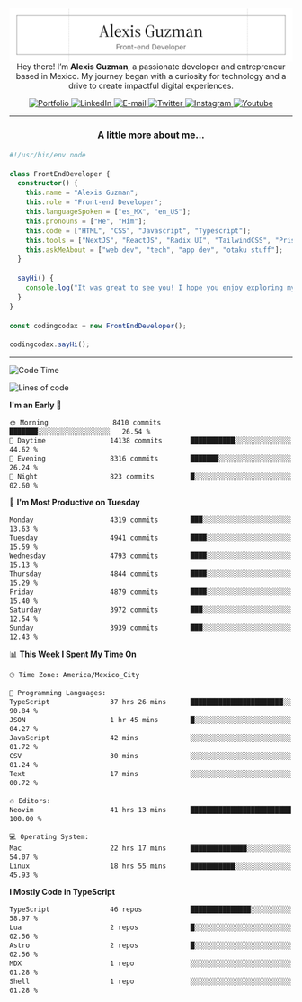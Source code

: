 <img align='right' src="./Banner.png" width="" />
<p align='center'>Hey there! I’m <strong>Alexis Guzman</strong>, a passionate developer and entrepreneur based in Mexico. My journey began with a curiosity for technology and a drive to create impactful digital experiences.</p>

<div align='center'>
  <a href='https://www.codingcodax.dev' target='_blank'>
    <img alt='Portfolio' src='https://img.shields.io/badge/Portfolio-black?logo=vercel&style=flat-square'>
  </a>
  <a href='https://linkedin.com/in/codingcodax' target='_blank'>
    <img alt='LinkedIn' src='https://img.shields.io/badge/LinkedIn-black?logo=LinkedIn&style=flat-square'>
  </a>
  <a href='mailto:hello@codingcodax.com' target='_blank'>
    <img alt='E-mail' src='https://img.shields.io/badge/Email-black?logo=Gmail&style=flat-square'>
  </a>
  <a href='https://x.com/codingcodax' target='_blank'>
    <img alt='Twitter' src='https://img.shields.io/badge/X-black?logo=X&style=flat-square'>
  </a>
  <a href='https://www.instagram.com/codingcodax' target='_blank'>
    <img alt='Instagram' src='https://img.shields.io/badge/Instagram-black?logo=Instagram&style=flat-square'>
  </a>
  <a href='https://www.youtube.com/@codingcodax' target='_blank'>
    <img alt='Youtube' src='https://img.shields.io/badge/YouTube-black?logo=Youtube&style=flat-square'>
  </a>
</div>


---

<h3 align='center'>A little more about me...</h3>

```typescript
#!/usr/bin/env node

class FrontEndDeveloper {
  constructor() {
    this.name = "Alexis Guzman";
    this.role = "Front-end Developer";
    this.languageSpoken = ["es_MX", "en_US"];
    this.pronouns = ["He", "Him"];
    this.code = ["HTML", "CSS", "Javascript", "Typescript"];
    this.tools = ["NextJS", "ReactJS", "Radix UI", "TailwindCSS", "Prisma", "Shadcn UI"];
    this.askMeAbout = ["web dev", "tech", "app dev", "otaku stuff"];
  }

  sayHi() {
    console.log("It was great to see you! I hope you enjoy exploring my work.");
  }
}

const codingcodax = new FrontEndDeveloper();

codingcodax.sayHi();
```

---

<!--START_SECTION:waka-->
![Code Time](http://img.shields.io/badge/Code%20Time-3%2C358%20hrs%207%20mins-blue)

![Lines of code](https://img.shields.io/badge/From%20Hello%20World%20I%27ve%20Written-9.3%20million%20lines%20of%20code-blue)

**I'm an Early 🐤** 

```text
🌞 Morning                8410 commits        ███████░░░░░░░░░░░░░░░░░░   26.54 % 
🌆 Daytime                14138 commits       ███████████░░░░░░░░░░░░░░   44.62 % 
🌃 Evening                8316 commits        ███████░░░░░░░░░░░░░░░░░░   26.24 % 
🌙 Night                  823 commits         █░░░░░░░░░░░░░░░░░░░░░░░░   02.60 % 
```
📅 **I'm Most Productive on Tuesday** 

```text
Monday                   4319 commits        ███░░░░░░░░░░░░░░░░░░░░░░   13.63 % 
Tuesday                  4941 commits        ████░░░░░░░░░░░░░░░░░░░░░   15.59 % 
Wednesday                4793 commits        ████░░░░░░░░░░░░░░░░░░░░░   15.13 % 
Thursday                 4844 commits        ████░░░░░░░░░░░░░░░░░░░░░   15.29 % 
Friday                   4879 commits        ████░░░░░░░░░░░░░░░░░░░░░   15.40 % 
Saturday                 3972 commits        ███░░░░░░░░░░░░░░░░░░░░░░   12.54 % 
Sunday                   3939 commits        ███░░░░░░░░░░░░░░░░░░░░░░   12.43 % 
```


📊 **This Week I Spent My Time On** 

```text
🕑︎ Time Zone: America/Mexico_City

💬 Programming Languages: 
TypeScript               37 hrs 26 mins      ███████████████████████░░   90.84 % 
JSON                     1 hr 45 mins        █░░░░░░░░░░░░░░░░░░░░░░░░   04.27 % 
JavaScript               42 mins             ░░░░░░░░░░░░░░░░░░░░░░░░░   01.72 % 
CSV                      30 mins             ░░░░░░░░░░░░░░░░░░░░░░░░░   01.24 % 
Text                     17 mins             ░░░░░░░░░░░░░░░░░░░░░░░░░   00.72 % 

🔥 Editors: 
Neovim                   41 hrs 13 mins      █████████████████████████   100.00 % 

💻 Operating System: 
Mac                      22 hrs 17 mins      ██████████████░░░░░░░░░░░   54.07 % 
Linux                    18 hrs 55 mins      ███████████░░░░░░░░░░░░░░   45.93 % 
```

**I Mostly Code in TypeScript** 

```text
TypeScript               46 repos            ███████████████░░░░░░░░░░   58.97 % 
Lua                      2 repos             █░░░░░░░░░░░░░░░░░░░░░░░░   02.56 % 
Astro                    2 repos             █░░░░░░░░░░░░░░░░░░░░░░░░   02.56 % 
MDX                      1 repo              ░░░░░░░░░░░░░░░░░░░░░░░░░   01.28 % 
Shell                    1 repo              ░░░░░░░░░░░░░░░░░░░░░░░░░   01.28 % 
```




<!--END_SECTION:waka-->
